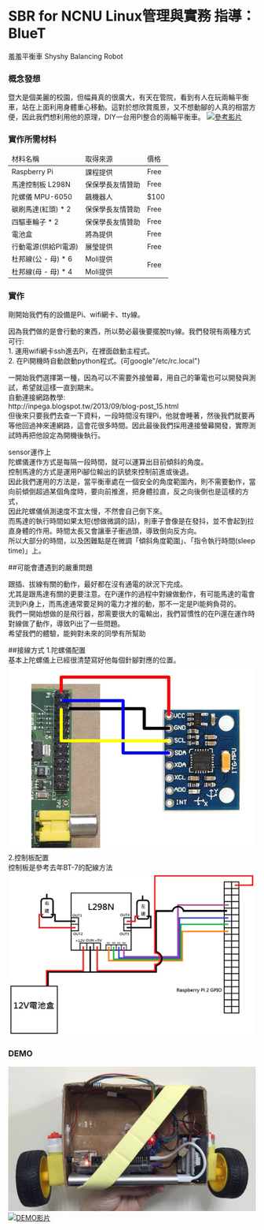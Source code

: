 # SBR for NCNU Linux管理與實務 指導：BlueT 
羞羞平衡車 Shyshy Balancing Robot

### 概念發想
暨大是個美麗的校園，但幅員真的很廣大，有天在管院，看到有人在玩兩輪平衡車，站在上面利用身體重心移動。這對於想欣賞風景，又不想動腳的人真的相當方便，因此我們想利用他的原理，DIY一台用PI整合的兩輪平衡車。
[![參考影片](http://i.ytimg.com/vi/YRdBsVTHEG0/0.jpg)](https://www.youtube.com/watch?v=7-mgaIe287M)

### 實作所需材料
<table>
	<thead>
		<tr>
			<td>材料名稱</td>
			<td>取得來源</td>
			<td>價格</td>
		</tr>
	</thead>
	<tbody>
		<tr>
			<td>Raspberry Pi</td>
			<td>課程提供</td>
			<td>Free</td>
		</tr>
		<tr>
			<td>馬達控制板 L298N</td>
			<td>保保學長友情贊助</td>
			<td>Free</td>
		</tr>
		<tr>
			<td>陀螺儀 MPU-6050</td>
			<td>飆機器人</td>
			<td>$100</td>
		</tr>
		<tr>
			<td>碳刷馬達(紅頭) * 2</td>
			<td>保保學長友情贊助</td>
			<td>Free</td>
		</tr>
		<tr>
			<td>四驅車輪子 * 2</td>
			<td>保保學長友情贊助</td>
			<td>Free</td>
		</tr>
		<tr>
			<td>電池盒</td>
			<td>將為提供</td>
			<td>Free</td>
		</tr>
		<tr>
			<td>行動電源(供給PI電源)</td>
			<td>展瑩提供</td>
			<td>Free</td>
		</tr>
		<tr>
			<td>杜邦線(公 - 母) * 6</td>
			<td>Moli提供</td>
			<td rowspan="2">Free</td>
		</tr>
		<tr>
			<td>杜邦線(母 - 母) * 4</td>
			<td>Moli提供</td>
		</tr>
	</tbody>
</table>

### 實作
<p>剛開始我們有的設備是Pi、wifi網卡、tty線。</p>

<p>因為我們做的是會行動的東西，所以勢必最後要擺脫tty線。我們發現有兩種方式可行: <br>
1. 運用wifi網卡ssh進去Pi，在裡面啟動主程式。<br>
2. 在Pi開機時自動啟動python程式。(可google"/etc/rc.local")</p>

<p>一開始我們選擇第一種，因為可以不需要外接螢幕，用自己的筆電也可以開發與測試，希望就這樣一直到期末。<br>
自動連接網路教學: <br>
http://inpega.blogspot.tw/2013/09/blog-post_15.html<br>
但後來只要我們去查一下資料，一段時間沒有理Pi，他就會睡著，然後我們就要再等他回過神來連網路，這會花很多時間。因此最後我們採用連接螢幕開發，實際測試時再把他設定為開機後執行。</p>

<p>
sensor運作上<br>
陀螺儀運作方式是每隔一段時間，就可以運算出目前傾斜的角度。<br>
控制馬達的方式是運用Pi腳位輸出的訊號來控制前進或後退。<br>
因此我們運用的方法是，當平衡車處在一個安全的角度範圍內，則不需要動作，當向前傾倒超過某個角度時，要向前推進，把身體拉直，反之向後倒也是這樣的方式，<br>
因此陀螺儀偵測速度不宜太慢，不然會自己倒下來。<br>
而馬達的執行時間如果太短(想做微調的話)，則車子會像是在發抖，並不會起到拉直身體的作用。時間太長又會讓車子衝過頭，導致倒向反方向。<br>
所以大部分的時間，以及困難點是在微調「傾斜角度範圍」、「指令執行時間(sleep time)」上。
</p>

##可能會遭遇到的嚴重問題
<p>跟插、拔線有關的動作，最好都在沒有通電的狀況下完成。<br>
尤其是跟馬達有關的更要注意。在Pi運作的過程中對線做動作，有可能馬達的電會流到Pi身上，而馬達通常要足夠的電力才推的動，那不一定是Pi能夠負荷的。<br>
我們一開始想做的是飛行器，那需要很大的電輸出，我們習慣性的在Pi還在運作時對線做了動作，導致Pi出了一些問題。<br>
希望我們的體驗，能夠對未來的同學有所幫助
</p>

##接線方式
1.陀螺儀配置<br>
基本上陀螺儀上已經很清楚寫好他每個針腳對應的位置。<br>
![陀螺儀](https://github.com/NCNU-OpenSource/PPQ/blob/master/images/mpu-6050.jpg)
2.控制板配置<br>
控制板是參考去年BT-7的配線方法<br>
![控制板](https://github.com/NCNU-OpenSource/PPQ/blob/master/images/motor.jpg)

### DEMO
![Shyshy Balancing Robot](https://github.com/NCNU-OpenSource/PPQ/blob/master/images/finish.jpg)
[![DEMO影片](http://i.ytimg.com/vi/Ki7mhFmQ6sM/0.jpg)](https://www.youtube.com/watch?v=Ki7mhFmQ6sM)
